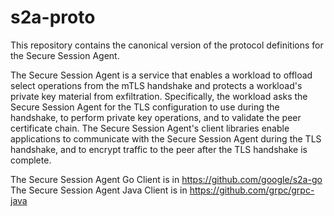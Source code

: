 # s2a-proto
This repository contains the canonical version of the protocol definitions for the Secure Session Agent. 

The Secure Session Agent is a service that enables a workload to offload select operations from the mTLS handshake and protects a workload's private key material from exfiltration. Specifically, the workload asks the Secure Session Agent for the TLS configuration to use during the handshake, to perform private key operations, and to validate the peer certificate chain. The Secure Session Agent's client libraries enable applications to communicate with the Secure Session Agent during the TLS handshake, and to encrypt traffic to the peer after the TLS handshake is complete.

The Secure Session Agent Go Client is in https://github.com/google/s2a-go
The Secure Session Agent Java Client is in https://github.com/grpc/grpc-java